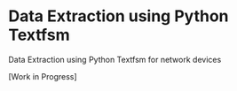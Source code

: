 # Data Extraction using Python Textfsm
Data Extraction using Python Textfsm for network devices

[Work in Progress]
